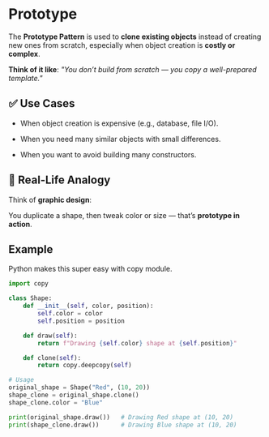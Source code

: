 # Prototype
The **Prototype Pattern** is used to **clone existing objects** instead of creating new ones from scratch, especially when object creation is **costly or complex**.

**Think of it like**: _"You don’t build from scratch — you copy a well-prepared template."_

## ✅ Use Cases
- When object creation is expensive (e.g., database, file I/O).

- When you need many similar objects with small differences.

- When you want to avoid building many constructors.

## 🎨 Real-Life Analogy
Think of **graphic design**:

You duplicate a shape, then tweak color or size — that’s **prototype in action**.

## Example
Python makes this super easy with copy module.

```python
import copy

class Shape:
    def __init__(self, color, position):
        self.color = color
        self.position = position

    def draw(self):
        return f"Drawing {self.color} shape at {self.position}"

    def clone(self):
        return copy.deepcopy(self)

# Usage
original_shape = Shape("Red", (10, 20))
shape_clone = original_shape.clone()
shape_clone.color = "Blue"

print(original_shape.draw())   # Drawing Red shape at (10, 20)
print(shape_clone.draw())      # Drawing Blue shape at (10, 20)
```


